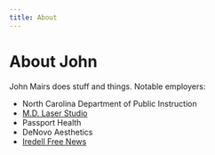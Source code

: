 ```yaml
---
title: About
---
```

# About John

John Mairs does stuff and things. Notable employers:
- North Carolina Department of Public Instruction
- [M.D. Laser Studio](https://www.mdlaserstudio.com)
- Passport Health
- DeNovo Aesthetics
- [Iredell Free News](https://www.iredellfreenews.com)